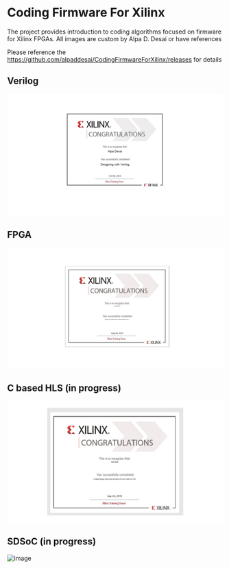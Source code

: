 # Coding Firmware For Xilinx


The project provides introduction to coding algorithms focused on firmware for Xilinx FPGAs.
All images are custom by Alpa D. Desai or have references

Please reference the https://github.com/alpaddesai/CodingFirmwareForXilinx/releases for details


## Verilog
![image](Verilog.jpg)

## FPGA 
![image](DesigningFPGA.jpg)

## C based HLS (in progress)
![image](CbasedHLS.jpg)

## SDSoC (in progress)
![image]()

